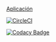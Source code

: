 [Aplicación](https://cvds-sunshine.herokuapp.com/guess.xhtml)

[![CircleCI](https://dl.circleci.com/status-badge/img/gh/Andresariz88/CVDS-LAB06/tree/master.svg?style=svg)](https://dl.circleci.com/status-badge/redirect/gh/Andresariz88/CVDS-LAB06/tree/master)

[![Codacy Badge](https://app.codacy.com/project/badge/Grade/8116d425a3bd470ea1aee1b4a8444e8c)](https://www.codacy.com?utm_source=github.com&amp;utm_medium=referral&amp;utm_content=Andresariz88/CVDS-LAB06&amp;utm_campaign=Badge_Grade)